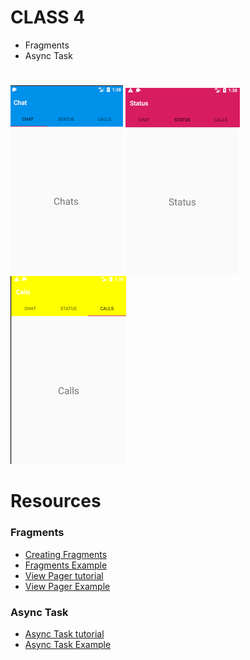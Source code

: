 # CLASS 4
- Fragments
- Async Task

#
![Chats Fragment](chats.png)
![Status Fragment](status.png)
![Calls Fragment](call.png)

# Resources
### Fragments
- [Creating Fragments](	https://developer.android.com/training/basics/fragments/creating)
- [Fragments Example](FragmentsExample)
- [View Pager tutorial](https://www.codingdemos.com/android-tablayout-example-viewpager/)
- [View Pager Example](ViewPagerExample)
### Async Task
- [Async Task tutorial](https://www.journaldev.com/9708/android-asynctask-example-tutorial)
- [Async Task Example](AsyncExample)